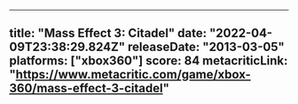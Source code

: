 
---
title: "Mass Effect 3: Citadel"
date: "2022-04-09T23:38:29.824Z"
releaseDate: "2013-03-05"
platforms: ["xbox360"]
score: 84
metacriticLink: "https://www.metacritic.com/game/xbox-360/mass-effect-3-citadel"
---
